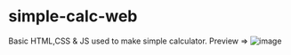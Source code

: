 # simple-calc-web
 Basic HTML,CSS & JS used to make simple calculator.
 Preview =>
![image](https://github.com/Prathamesh-shenavi/simple-calc-web/assets/106764803/e3371331-a159-4faa-9638-f21eeb2cbcd0)
